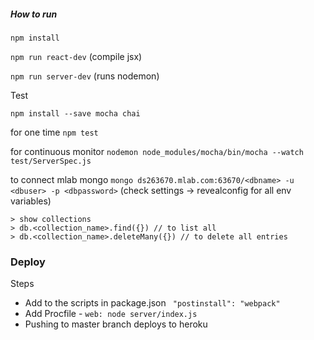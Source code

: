 ##### How to run
`npm install`

`npm run react-dev` (compile jsx)

`npm run server-dev` (runs nodemon)


Test

`npm install --save mocha chai`


for one time
`npm test`

for continuous monitor
`nodemon node_modules/mocha/bin/mocha --watch test/ServerSpec.js`


to connect mlab mongo
`mongo ds263670.mlab.com:63670/<dbname> -u <dbuser> -p <dbpassword>` 
(check settings -> revealconfig for all env variables)

```
> show collections
> db.<collection_name>.find({}) // to list all
> db.<collection_name>.deleteMany({}) // to delete all entries
```


### Deploy
Steps
- Add to the scripts in package.json `  "postinstall": "webpack"  `
- Add Procfile -  ` web: node server/index.js `
- Pushing to master branch deploys to heroku

